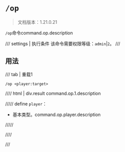 # `/op`

> 文档版本：1.21.0.21

`/op`命令command.op.description

/// settings | 执行条件
该命令需要权限等级：`admin`|`2`。
///

## 用法

/// tab | 重载1
```mcfunction
/op <player:target>
```

//// html | div.result
command.op.1.description

///// define
`player`：<!-- md:samp target -->

- 基本类型。command.op.player.description


/////

////

///
